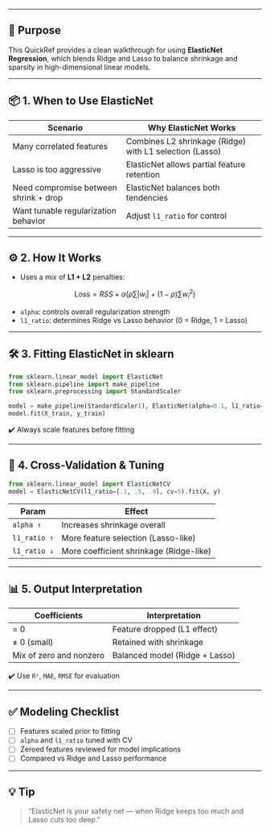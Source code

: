 ___
## 🎯 Purpose

This QuickRef provides a clean walkthrough for using **ElasticNet Regression**, which blends Ridge and Lasso to balance shrinkage and sparsity in high-dimensional linear models.

---

## 📦 1. When to Use ElasticNet

| Scenario                              | Why ElasticNet Works                                    |
| ------------------------------------- | ------------------------------------------------------- |
| Many correlated features              | Combines L2 shrinkage (Ridge) with L1 selection (Lasso) |
| Lasso is too aggressive               | ElasticNet allows partial feature retention             |
| Need compromise between shrink + drop | ElasticNet balances both tendencies                     |
| Want tunable regularization behavior  | Adjust `l1_ratio` for control                           |

---

## ⚙️ 2. How It Works

* Uses a mix of **L1 + L2** penalties:

$$
\text{Loss} = RSS + \alpha \left( \rho \sum |w_i| + (1-\rho) \sum w_i^2 \right)
$$

* `alpha`: controls overall regularization strength
* `l1_ratio`: determines Ridge vs Lasso behavior (0 = Ridge, 1 = Lasso)

---

## 🛠️ 3. Fitting ElasticNet in sklearn

```python
from sklearn.linear_model import ElasticNet
from sklearn.pipeline import make_pipeline
from sklearn.preprocessing import StandardScaler

model = make_pipeline(StandardScaler(), ElasticNet(alpha=0.1, l1_ratio=0.5))
model.fit(X_train, y_train)
```

✔️ Always scale features before fitting

---

## 🔁 4. Cross-Validation & Tuning

```python
from sklearn.linear_model import ElasticNetCV
model = ElasticNetCV(l1_ratio=[.1, .5, .9], cv=5).fit(X, y)
```

| Param        | Effect                                  |
| ------------ | --------------------------------------- |
| `alpha ↑`    | Increases shrinkage overall             |
| `l1_ratio ↑` | More feature selection (Lasso-like)     |
| `l1_ratio ↓` | More coefficient shrinkage (Ridge-like) |

---

## 📊 5. Output Interpretation

| Coefficients            | Interpretation                 |
| ----------------------- | ------------------------------ |
| = 0                     | Feature dropped (L1 effect)    |
| ≠ 0 (small)             | Retained with shrinkage        |
| Mix of zero and nonzero | Balanced model (Ridge + Lasso) |

✔️ Use `R²`, `MAE`, `RMSE` for evaluation

---

## ✅ Modeling Checklist

* [ ] Features scaled prior to fitting
* [ ] `alpha` and `l1_ratio` tuned with CV
* [ ] Zeroed features reviewed for model implications
* [ ] Compared vs Ridge and Lasso performance

---

## 💡 Tip

> “ElasticNet is your safety net — when Ridge keeps too much and Lasso cuts too deep.”
